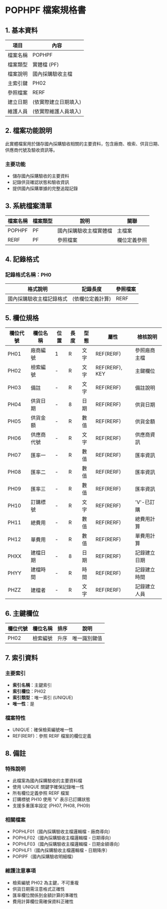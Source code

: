 # POPHPF 檔案規格書

## 1. 基本資料

| 項目 | 內容 |
|------|------|
| 檔案名稱 | POPHPF |
| 檔案類型 | 實體檔 (PF) |
| 檔案說明 | 國內採購驗收主檔 |
| 主索引鍵 | PH02 |
| 參照檔案 | RERF |
| 建立日期 | (依實際建立日期填入) |
| 維護人員 | (依實際維護人員填入) |

## 2. 檔案功能說明

此實體檔案用於儲存國內採購驗收相關的主要資料，包含廠商、檢索、供貨日期、供應商代號及驗收資訊等。

### 主要功能
- 儲存國內採購驗收的主要資料
- 記錄供貨確認狀態和驗收資訊
- 提供國內採購單據的完整追蹤記錄

## 3. 系統檔案清單

| 檔案名稱 | 檔案類型 | 說明 | 關聯 |
|----------|----------|------|------|
| POPHPF | PF | 國內採購驗收主檔實體檔 | 主檔案 |
| RERF | PF | 參照檔案 | 欄位定義參照 |

## 4. 記錄格式

### 記錄格式名稱：PH0

| 格式說明 | 記錄長度 | 參照檔案 |
|----------|----------|----------|
| 國內採購驗收主檔記錄格式 | (依欄位定義計算) | RERF |

## 5. 欄位規格

| 欄位代號 | 欄位名稱 | 位置 | 長度 | 型態 | 屬性 | 檢核說明 |
|----------|----------|------|------|------|------|----------|
| PH01 | 廠商編號 | 1 | R | 文字 | REF(RERF) | 參照廠商主檔 |
| PH02 | 檢索編號 | - | R | 文字 | REF(RERF), KEY | 主鍵欄位 |
| PH03 | 備註 | - | R | 文字 | REF(RERF) | 備註說明 |
| PH04 | 供貨日期 | - | 8 | 日期 | REF(RERF) | 供貨日期 |
| PH05 | 供貨金額 | - | R | 數值 | REF(RERF) | 供貨金額 |
| PH06 | 供應商代號 | - | R | 文字 | REF(RERF) | 供應商資訊 |
| PH07 | 匯率一 | - | R | 數值 | REF(RERF) | 匯率資訊 |
| PH08 | 匯率二 | - | R | 數值 | REF(RERF) | 匯率資訊 |
| PH09 | 匯率三 | - | R | 數值 | REF(RERF) | 匯率資訊 |
| PH10 | 訂購標號 | - | R | 文字 | REF(RERF) | 'V'-已訂購 |
| PH11 | 總費用 | - | R | 數值 | REF(RERF) | 總費用計算 |
| PH12 | 單費用 | - | R | 數值 | REF(RERF) | 單費用計算 |
| PHXX | 建檔日期 | - | 8 | 日期 | REF(RERF) | 記錄建立日期 |
| PHYY | 建檔時間 | - | R | 時間 | REF(RERF) | 記錄建立時間 |
| PHZZ | 建檔者 | - | R | 文字 | REF(RERF) | 記錄建立人員 |

## 6. 主鍵欄位

| 欄位代號 | 欄位名稱 | 排序 | 說明 |
|----------|----------|------|------|
| PH02 | 檢索編號 | 升序 | 唯一識別鍵值 |

## 7. 索引資料

### 主要索引
- **索引名稱**：主鍵索引
- **索引欄位**：PH02
- **索引類型**：唯一索引 (UNIQUE)
- **唯一性**：是

### 檔案特性
- UNIQUE：確保檢索編號唯一性
- REF(RERF)：參照 RERF 檔案的欄位定義

## 8. 備註

### 特殊說明
- 此檔案為國內採購驗收的主要資料檔
- 使用 UNIQUE 關鍵字確保記錄唯一性
- 所有欄位定義參照 RERF 檔案
- 訂購標號 PH10 使用 'V' 表示已訂購狀態
- 支援多重匯率設定 (PH07, PH08, PH09)

### 相關檔案
- POPHLF01（國內採購驗收主檔邏輯檔 - 廠商導向）
- POPHLF02（國內採購驗收主檔邏輯檔 - 日期導向）
- POPHLF03（國內採購驗收主檔邏輯檔 - 日期金額導向）
- POPHLF1（國內採購驗收主檔邏輯檔 - 日期降序）
- POPIPF（國內採購驗收明細檔）

### 維護注意事項
- 檢索編號 PH02 為主鍵，不可重複
- 供貨日期需注意格式正確性
- 匯率欄位關係到金額計算的準確性
- 費用計算欄位需確保資料正確性 